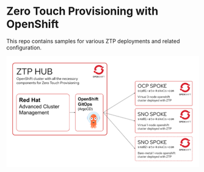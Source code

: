 # Zero Touch Provisioning with OpenShift

This repo contains samples for various ZTP deployments and related configuration.

![Lab Overview](docs/images/lab-overview.png?raw=true "Lab Overview")

